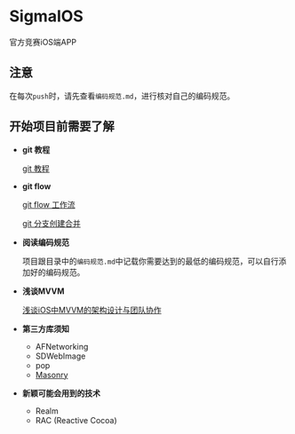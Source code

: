 # SigmaIOS
官方竞赛iOS端APP



## 注意

在每次`push`时，请先查看`编码规范.md`，进行核对自己的编码规范。


## 开始项目前需要了解
- **git 教程**

	[git 教程](http://www.liaoxuefeng.com/wiki/0013739516305929606dd18361248578c67b8067c8c017b000)

- **git flow**

    [git flow 工作流](http://blog.jobbole.com/76867/)
    
    [git 分支创建合并](http://www.liaoxuefeng.com/wiki/0013739516305929606dd18361248578c67b8067c8c017b000/001375840038939c291467cc7c747b1810aab2fb8863508000)

- **阅读编码规范**
   
    项目跟目录中的`编码规范.md`中记载你需要达到的最低的编码规范，可以自行添加好的编码规范。

- **浅谈MVVM**

    [浅谈iOS中MVVM的架构设计与团队协作](http://www.cocoachina.com/ios/20150122/10987.html)

- **第三方库须知**

    - AFNetworking
    - SDWebImage
    - pop
    - [Masonry](http://www.jianshu.com/p/10a250cc5018)

- **新颖可能会用到的技术**

    - Realm
    - RAC (Reactive Cocoa)
